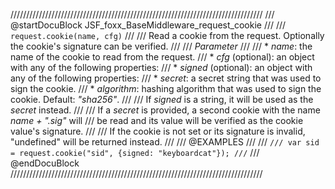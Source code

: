 ////////////////////////////////////////////////////////////////////////////////
/// @startDocuBlock JSF_foxx_BaseMiddleware_request_cookie
///
/// `request.cookie(name, cfg)`
///
/// Read a cookie from the request. Optionally the cookie's signature can be verified.
///
/// *Parameter*
///
/// * *name*: the name of the cookie to read from the request.
/// * *cfg* (optional): an object with any of the following properties:
///   * *signed* (optional): an object with any of the following properties:
///   * *secret*: a secret string that was used to sign the cookie.
///   * *algorithm*: hashing algorithm that was used to sign the cookie. Default: *"sha256"*.
///
/// If *signed* is a string, it will be used as the *secret* instead.
///
/// If a *secret* is provided, a second cookie with the name *name + ".sig"* will
/// be read and its value will be verified as the cookie value's signature.
///
/// If the cookie is not set or its signature is invalid, "undefined" will be returned instead.
///
/// @EXAMPLES
///
/// ```
/// var sid = request.cookie("sid", {signed: "keyboardcat"});
/// ```
/// @endDocuBlock
////////////////////////////////////////////////////////////////////////////////